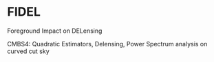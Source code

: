 # FIDEL
Foreground Impact on DELensing

CMBS4: Quadratic Estimators, Delensing, Power Spectrum analysis on curved cut sky 
